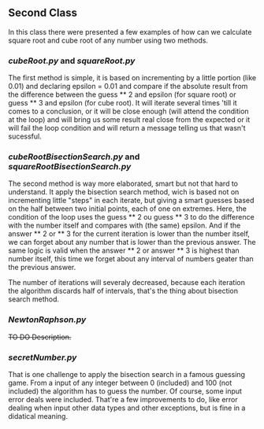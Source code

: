 <h2>Second Class</h2>


In this class there were presented a few examples of how can we calculate square root and cube root of any number using two methods.

<h3><i>cubeRoot.py</i> and <i>squareRoot.py</i></h3>

The first method is simple, it is based on incrementing by a little portion (like 0.01) and declaring epsilon = 0.01 and compare if the absolute result from the difference between the guess ** 2 and epsilon (for square root) or guess ** 3 and epsilon (for cube root).
It will iterate several times 'till it comes to a conclusion, or it will be close enough (will attend the condition at the loop) and will bring us some result real close from the expected or it will fail the loop condition and will return a message telling us that wasn't sucessful.

<h3><i>cubeRootBisectionSearch.py</i> and <i>squareRootBisectionSearch.py</i></h3>

The second method is way more elaborated, smart but not that hard to understand.
It apply the bisection search method, wich is based not on incrementing little "steps" in each iterate, but giving a smart guesses based on the half between two initial points, each of one on extremes. 
Here, the condition of the loop uses the guess ** 2 ou guess ** 3 to do the difference with the number itself and compares with (the same) epsilon.
And if the answer ** 2 or ** 3 for the current iteration is lower than the number itself, we can forget about any number that is lower than the previous answer. The same logic is valid when the answer ** 2 or answer ** 3 is highest than number itself, this time we forget about any interval of numbers geater than the previous answer.

The number of iterations will severaly decreased, because each iteration the algorithm discards half of intervals, that's the thing about bisection search method.

<h3><i>NewtonRaphson.py</i></h3>
<s>TO DO Description.</s>

<h3><i>secretNumber.py</i></h3>

That is one challenge to apply the bisection search in a famous guessing game. 
From a input of any integer between 0 (included) and 100 (not included) the algorithm has to guess the number. Of course, some input error deals were included. 
That're a few improvements to do, like error dealing when input other data types and other exceptions, but is fine in a didatical meaning.
